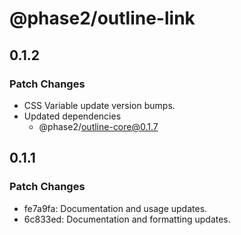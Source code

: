 # @phase2/outline-link

## 0.1.2

### Patch Changes

- CSS Variable update version bumps.
- Updated dependencies
  - @phase2/outline-core@0.1.7

## 0.1.1

### Patch Changes

- fe7a9fa: Documentation and usage updates.
- 6c833ed: Documentation and formatting updates.
